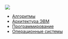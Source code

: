 
![](https://habrastorage.org/webt/r-/32/sp/r-32sptt_hnobe2j2glowzlvrnm.png)
* [Алгоритмы]( https://github.com/KravchaDev/learn-this-damn-thing/blob/master/library/alghrotims.md )
* [Архитектура ЭВМ](https://github.com/KravchaDev/learn-this-damn-thing/blob/master/library/architecture.md)
* [Программирование](https://github.com/KravchaDev/learn-this-damn-thing/blob/master/library/programming.md)
* [Операционные системы](https://github.com/KravchaDev/learn-this-damn-thing/blob/master/library/os.md)

